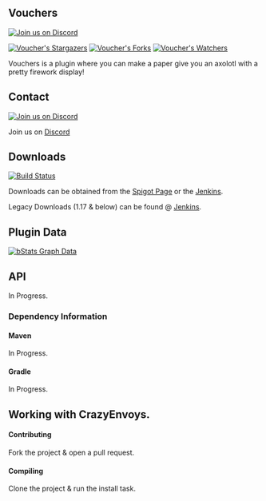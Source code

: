 ## Vouchers

[![Join us on Discord](https://img.shields.io/discord/182615261403283459.svg?label=&logo=discord&logoColor=ffffff&color=7389D8&labelColor=6A7EC2)](https://discord.badbones69.com)

[![Voucher's Stargazers](https://img.shields.io/github/stars/Crazy-Crew/Vouchers?label=stars&logo=github)](https://github.com/Crazy-Crew/Vouchers/stargazers)
[![Voucher's Forks](https://img.shields.io/github/forks/Crazy-Crew/Vouchers?label=forks&logo=github)](https://github.com/Crazy-Crew/Vouchers/network/members)
[![Voucher's Watchers](https://img.shields.io/github/watchers/Crazy-Crew/Vouchers?label=watchers&logo=github)](https://github.com/Crazy-Crew/Vouchers/watchers)

Vouchers is a plugin where you can make a paper give you an axolotl with a pretty firework display!

## Contact
[![Join us on Discord](https://img.shields.io/discord/182615261403283459.svg?label=&logo=discord&logoColor=ffffff&color=7389D8&labelColor=6A7EC2)](https://discord.badbones69.com)

Join us on [Discord](https://discord.badbones69.com)

## Downloads
[![Build Status](https://jenkins.badbones69.com/view/Stable/job/Vouchers/badge/icon)](https://jenkins.badbones69.com/view/Stable/job/Vouchers/)

Downloads can be obtained from the [Spigot Page](https://www.spigotmc.org/resources/Vouchers.32870/) or the [Jenkins](https://jenkins.badbones69.com/view/Stable/job/Vouchers/).

Legacy Downloads (1.17 & below) can be found @ [Jenkins](https://jenkins.badbones69.com/view/Legacy/job/Vouchers-Legacy/).

## Plugin Data
[![bStats Graph Data](https://bstats.org/signatures/bukkit/CrazyEnvoy.svg)](https://bstats.org/plugin/bukkit/CrazyEnvoy/4537)

## API
In Progress.

### Dependency Information

#### Maven
In Progress.

#### Gradle
In Progress.

## Working with CrazyEnvoys.

#### Contributing
Fork the project & open a pull request.

#### Compiling
Clone the project & run the install task.
